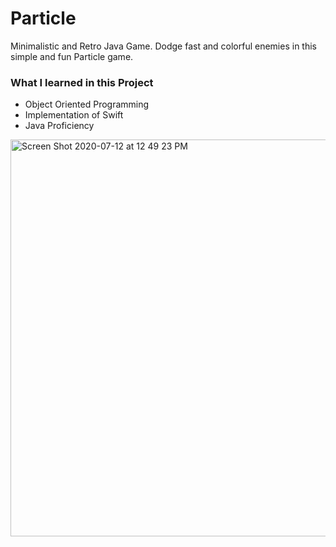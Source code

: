 # Particle
Minimalistic and Retro Java Game. Dodge fast and colorful enemies in this simple and fun Particle game. 

### What I learned in this Project

- Object Oriented Programming
- Implementation of Swift
- Java Proficiency


<img width="635" alt="Screen Shot 2020-07-12 at 12 49 23 PM" src="https://user-images.githubusercontent.com/65511267/87253195-d17f0380-c43e-11ea-87e0-5a4b46584306.png">
